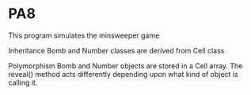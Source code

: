 # PA8
This program simulates the minsweeper game

Inheritance
Bomb and Number classes are derived from Cell class

Polymorphism
Bomb and Number objects are stored in a Cell array.
The reveal() method acts differently depending upon
what kind of object is calling it.

